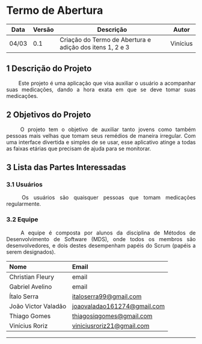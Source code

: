 # Termo de Abertura

Data|Versão|Descrição|Autor
-|-|-|-
04/03|0.1|Criação do Termo de Abertura e adição dos itens 1, 2 e 3| Vinícius|


## 1 <a name="1">Descrição do Projeto</a>

<p align="justify"> &emsp;&emsp; Este projeto é uma aplicação que visa auxiliar o usuário a acompanhar suas medicações, dando a hora exata em que se deve tomar suas medicações.</p>

## 2 <a name="2">Objetivos do Projeto</a>

<p align="justify"> &emsp;&emsp; O projeto tem o objetivo de auxiliar tanto  jovens  como também  pessoas  mais  velhas  que  tomam  seus  remédios  de maneira  irregular.  Com  uma interface  divertida e  simples  de  se usar, esse aplicativo atinge a todas as faixas etárias que precisam de ajuda para se monitorar.</p>


## 3 <a name="3">Lista das Partes Interessadas</a>

### 3.1 <a name="3_1">Usuários</a>
<p align="justify"> &emsp;&emsp; Os usuários são quaisquer pessoas que tomam medicações regularmente.</p>

### 3.2 <a name="3_2">Equipe</a>
<p align="justify"> &emsp;&emsp; A equipe é composta por alunos da disciplina de Métodos de Desenvolvimento de Software (MDS), onde todos os membros são desenvolvedores, e dois destes desempenham papéis do Scrum (papéis a serem designados). </p>

|**Nome**|**Email**|
|:-|:-|
|Christian Fleury|email|
|Gabriel Avelino|email|
|Ítalo Serra|italoserra99@gmail.com|
|João Victor Valadão|joaovaladao161274@gmail.com|
|Thiago Gomes|thiagosiqgomes@gmail.com|
|Vinícius Roriz|viniciusroriz21@gmail.com|


___
